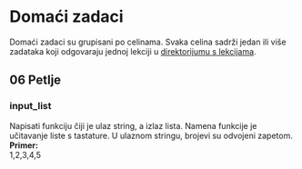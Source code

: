 # Domaći zadaci

Domaći zadaci su grupisani po celinama. Svaka celina sadrži jedan ili više zadataka koji odgovaraju jednoj lekciji u [direktorijumu s lekcijama](https://github.com/lukin155/skola-programiranja/).

## 06 Petlje
### input_list
Napisati funkciju čiji je ulaz string, a izlaz lista. Namena funkcije je učitavanje liste s tastature. U ulaznom stringu, brojevi su odvojeni zapetom.  
**Primer:**  
1,2,3,4,5
